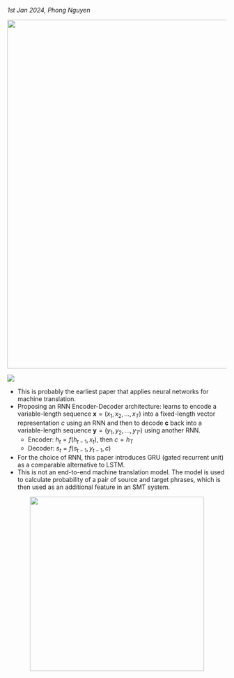 *1st Jan 2024, Phong Nguyen*

<div>
<p align="center">
  <img src="../figures/Learning Phrase Representations using RNN Encoder–Decoder for Statistical Machine Translation-0.png" style="width:800px"/>
</p>

<a href='https://arxiv.org/abs/1406.1078'><img src='https://img.shields.io/badge/dynamic/json?url=https://api.semanticscholar.org/graph/v1/paper/0b544dfe355a5070b60986319a3f51fb45d1348e?fields=citationCount&query=citationCount&label=EMNLP%202014&prefix=citation%20'/></a>

</div>

- This is probably the earliest paper that applies neural networks for machine translation.
- Proposing an RNN Encoder-Decoder architecture: learns to encode a variable-length sequence $\textbf{x}=(x_1,x_2,\ldots,x_T)$ into a fixed-length vector representation $c$ using an RNN and then to decode $\textbf{c}$ back into a variable-length sequence $\textbf{y}=(y_1,y_2,\ldots,y_{T'})$ using another RNN.
  - Encoder: $h_t = f(h_{t-1}, x_{t})$, then $c=h_T$
  - Decoder: $s_t = f(s_{t-1}, y_{t-1}, c)$
- For the choice of RNN, this paper introduces GRU (gated recurrent unit) as a comparable alternative to LSTM.
- This is not an end-to-end machine translation model. The model is used to calculate probability of a pair of source and target phrases, which is then used as an additional feature in an SMT system.

<p align="center">
  <img src="../figures/Learning Phrase Representations using RNN Encoder–Decoder for Statistical Machine Translation-1.png" style="width:400px" />
</p>